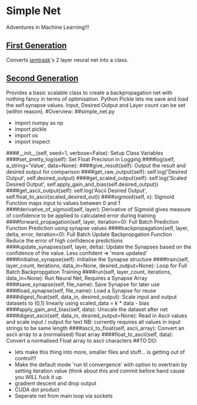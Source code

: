 # Simple Net
Adventures in Machine Learning!!!
## [First Generation](https://github.com/jamesrobertcarthew/machine-learning-experiments/tree/first-generation)
Converts [iamtrask](http://iamtrask.github.io/)'s 2 layer neural net into a class.
## [Second Generation](https://github.com/jamesrobertcarthew/machine-learning-experiments/tree/second-generation)
Provides a basic scalable class to create a backpropagation net with nothing fancy in terms of optimisation. Python Pickle lets me save and load the self.synapse values. Input, Desired Output and Layer count can be set (within reason).
#Overview:
##simple_net.py
* import numpy as np
* import pickle
* import os
* import inspect

####\_\_init\_\_(self, seed=1, verbose=False):
Setup Class Variables
####set\_pretty\_log(self):
Set Float Precision in Logging
####log(self, a\_string='Value', data=None):
####give\_result(self):
Output the result and desired output for comparison
####get\_raw\_output(self):
self.log('Desired Output', self.desired\_output)
####get\_scaled\_output(self):
self.log('Scaled Desired Output', self.apply\_gain\_and\_bias(self.desired\_output))
####get\_ascii\_output(self):
self.log('Ascii Desired Output', self.float\_to\_ascii(scaled\_desired\_out))
####sigmoid(self, x):
Sigmoid Function maps input to values between 0 and 1
####derivative\_of\_sigmoid(self, layer):
Derivative of Sigmoid gives measure of confidence to be applied to calculated error during training
####forward\_propagation(self, layer, iteration=0):
Full Batch Prediction Function
Prediction using synapse values
####backpropagation(self, layer, delta, error, iteration=0):
Full Batch Update Backpropgation Function
Reduce the error of high confidence predictions
####update\_synapses(self, layer, delta):
Update the Synapses based on the confidence of the value. Less confident => 'more updated'
####initialise\_synapse(self):
Initialise the Synapse structure
####train(self, layer\_count, iterations, data\_in=None, desired\_output=None):
Loop for Full Batch Backpropgation Training
####run(self, layer\_count, iterations, data\_in=None):
Run Neural Net, Requires a Synapse Array
####save\_synapse(self, file\_name):
Save Synapse for later use
####load\_synapse(self, file\_name):
Load a Synapse for reuse
####digest\_float(self, data\_in, desired\_output):
Scale input and output datasets to (0,1) linearly using scaled\_data = k * data - bias
####apply\_gain\_and\_bias(self, data):
Unscale the dataset after net
####digest\_ascii(self, data\_in, desired\_output=None):
Read in Ascii values and scale input / output for text
NB: currently requires all values in input strings to be same length
####ascii\_to\_float(self, ascii\_array):
Convert an ascii array to a (normalised) float array
####float\_to\_ascii(self, data):
Convert a normalised Float array to ascii characters
##TO DO:
* lets make this thing into more, smaller files and stuff... is getting out of control!!!
* Make the default mode 'run til convergence' with option to overtrain by setting iteration value (think about this and commit before hand cause you WILL fuck it up
* gradient descent and drop output
* CUDA dot product
* Seperate net from main loop via sockets

